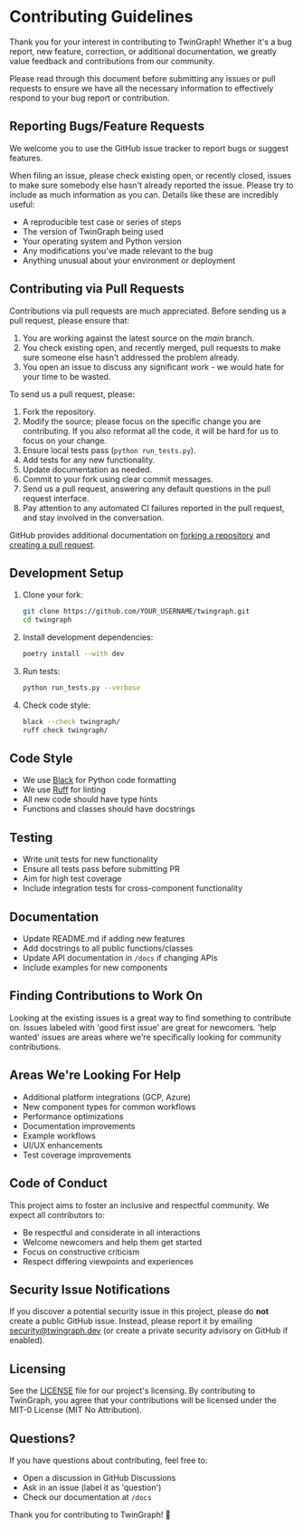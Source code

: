 # Contributing Guidelines

Thank you for your interest in contributing to TwinGraph! Whether it's a bug report, new feature, correction, or additional documentation, we greatly value feedback and contributions from our community.

Please read through this document before submitting any issues or pull requests to ensure we have all the necessary information to effectively respond to your bug report or contribution.

## Reporting Bugs/Feature Requests

We welcome you to use the GitHub issue tracker to report bugs or suggest features.

When filing an issue, please check existing open, or recently closed, issues to make sure somebody else hasn't already reported the issue. Please try to include as much information as you can. Details like these are incredibly useful:

* A reproducible test case or series of steps
* The version of TwinGraph being used
* Your operating system and Python version
* Any modifications you've made relevant to the bug
* Anything unusual about your environment or deployment

## Contributing via Pull Requests

Contributions via pull requests are much appreciated. Before sending us a pull request, please ensure that:

1. You are working against the latest source on the *main* branch.
2. You check existing open, and recently merged, pull requests to make sure someone else hasn't addressed the problem already.
3. You open an issue to discuss any significant work - we would hate for your time to be wasted.

To send us a pull request, please:

1. Fork the repository.
2. Modify the source; please focus on the specific change you are contributing. If you also reformat all the code, it will be hard for us to focus on your change.
3. Ensure local tests pass (`python run_tests.py`).
4. Add tests for any new functionality.
5. Update documentation as needed.
6. Commit to your fork using clear commit messages.
7. Send us a pull request, answering any default questions in the pull request interface.
8. Pay attention to any automated CI failures reported in the pull request, and stay involved in the conversation.

GitHub provides additional documentation on [forking a repository](https://help.github.com/articles/fork-a-repo/) and [creating a pull request](https://help.github.com/articles/creating-a-pull-request/).

## Development Setup

1. Clone your fork:
   ```bash
   git clone https://github.com/YOUR_USERNAME/twingraph.git
   cd twingraph
   ```

2. Install development dependencies:
   ```bash
   poetry install --with dev
   ```

3. Run tests:
   ```bash
   python run_tests.py --verbose
   ```

4. Check code style:
   ```bash
   black --check twingraph/
   ruff check twingraph/
   ```

## Code Style

- We use [Black](https://github.com/psf/black) for Python code formatting
- We use [Ruff](https://github.com/astral-sh/ruff) for linting
- All new code should have type hints
- Functions and classes should have docstrings

## Testing

- Write unit tests for new functionality
- Ensure all tests pass before submitting PR
- Aim for high test coverage
- Include integration tests for cross-component functionality

## Documentation

- Update README.md if adding new features
- Add docstrings to all public functions/classes
- Update API documentation in `/docs` if changing APIs
- Include examples for new components

## Finding Contributions to Work On

Looking at the existing issues is a great way to find something to contribute on. Issues labeled with 'good first issue' are great for newcomers. 'help wanted' issues are areas where we're specifically looking for community contributions.

## Areas We're Looking For Help

- Additional platform integrations (GCP, Azure)
- New component types for common workflows
- Performance optimizations
- Documentation improvements
- Example workflows
- UI/UX enhancements
- Test coverage improvements

## Code of Conduct

This project aims to foster an inclusive and respectful community. We expect all contributors to:

- Be respectful and considerate in all interactions
- Welcome newcomers and help them get started
- Focus on constructive criticism
- Respect differing viewpoints and experiences

## Security Issue Notifications

If you discover a potential security issue in this project, please do **not** create a public GitHub issue. Instead, please report it by emailing security@twingraph.dev (or create a private security advisory on GitHub if enabled).

## Licensing

See the [LICENSE](LICENSE) file for our project's licensing. By contributing to TwinGraph, you agree that your contributions will be licensed under the MIT-0 License (MIT No Attribution).

## Questions?

If you have questions about contributing, feel free to:
- Open a discussion in GitHub Discussions
- Ask in an issue (label it as 'question')
- Check our documentation at `/docs`

Thank you for contributing to TwinGraph! 🚀